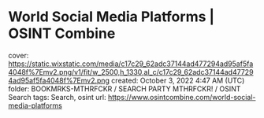 # World Social Media Platforms | OSINT Combine

cover: https://static.wixstatic.com/media/c17c29_62adc37144ad477294ad95af5fa4048f%7Emv2.png/v1/fit/w_2500,h_1330,al_c/c17c29_62adc37144ad477294ad95af5fa4048f%7Emv2.png
created: October 3, 2022 4:47 AM (UTC)
folder: BOOKMRKS-MTHRFCKR / SEARCH PARTY MTHRFCKR! / OSINT Search
tags: Search, osint
url: https://www.osintcombine.com/world-social-media-platforms